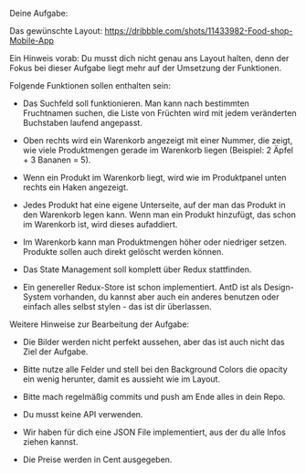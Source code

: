 Deine Aufgabe:
 

Das gewünschte Layout: https://dribbble.com/shots/11433982-Food-shop-Mobile-App

Ein Hinweis vorab: Du musst dich nicht genau ans Layout halten, denn der Fokus bei dieser Aufgabe liegt mehr auf der Umsetzung der Funktionen.

 

Folgende Funktionen sollen enthalten sein:


- Das Suchfeld soll funktionieren. Man kann nach bestimmten Fruchtnamen suchen, die Liste von Früchten wird mit jedem veränderten Buchstaben laufend angepasst.

- Oben rechts wird ein Warenkorb angezeigt mit einer Nummer, die zeigt, wie viele Produktmengen gerade im Warenkorb liegen (Beispiel: 2 Äpfel + 3 Bananen = 5).

- Wenn ein Produkt im Warenkorb liegt, wird wie im Produktpanel unten rechts ein Haken angezeigt.

- Jedes Produkt hat eine eigene Unterseite, auf der man das Produkt in den Warenkorb legen kann. Wenn man ein Produkt hinzufügt, das schon im Warenkorb ist, wird dieses aufaddiert.

- Im Warenkorb kann man Produktmengen höher oder niedriger setzen. Produkte sollen auch direkt gelöscht werden können.

- Das State Management soll komplett über Redux stattfinden.

- Ein genereller Redux-Store ist schon implementiert. AntD ist als Design-System vorhanden, du kannst aber auch ein anderes benutzen oder einfach alles selbst stylen - das ist dir überlassen.

 

Weitere Hinweise zur Bearbeitung der Aufgabe:

- Die Bilder werden nicht perfekt aussehen, aber das ist auch nicht das Ziel der Aufgabe.

- Bitte nutze alle Felder und stell bei den Background Colors die opacity ein wenig herunter, damit es aussieht wie im Layout.

- Bitte mach regelmäßig commits und push am Ende alles in dein Repo.

- Du musst keine API verwenden.

- Wir haben für dich eine JSON File implementiert, aus der du alle Infos ziehen kannst.

- Die Preise werden in Cent ausgegeben.